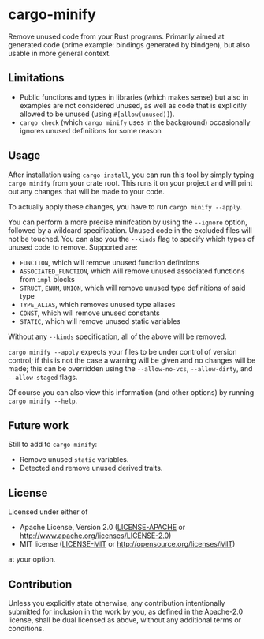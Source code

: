 # cargo-minify

Remove unused code from your Rust programs. Primarily aimed at generated code (prime example: bindings generated by bindgen),
but also usable in more general context.

## Limitations

* Public functions and types in libraries (which makes sense) but also in examples are not considered unused, as well as code that
  is explicitly allowed to be unused (using `#[allow(unused)]`).
* `cargo check` (which `cargo minify` uses in the background) occasionally ignores unused definitions for some reason

## Usage

After installation using `cargo install`, you can run this tool by simply typing `cargo minify` from
your crate root.  This runs it on your project and will print out any changes that will be made to your code.

To actually apply these changes, you have to run `cargo minify --apply`.

You can perform a more precise minifcation by using the `--ignore` option, followed by a
wildcard specification. Unused code in the excluded files will not be touched. You can also you
the `--kinds` flag to specify which types of unused code to remove. Supported are:

* `FUNCTION`, which will remove unused function defintions
* `ASSOCIATED_FUNCTION`, which will remove unused associated functions from `impl` blocks
* `STRUCT`, `ENUM`, `UNION`, which will remove unused type definitions of said type
* `TYPE_ALIAS`, which removes unused type aliases
* `CONST`, which will remove unused constants
* `STATIC`, which will remove unused static variables

Without any `--kinds` specification, all of the above will be removed.

`cargo minify --apply` expects your files to be under control of version control; if this is not
the case a warning will be given and no changes will be made; this can be overridden using the
`--allow-no-vcs`, `--allow-dirty`, and `--allow-staged` flags.

Of course you can also view this information (and other options) by running `cargo minify --help`.

## Future work

Still to add to `cargo minify`:

* Remove unused `static` variables.
* Detected and remove unused derived traits.

## License

Licensed under either of

* Apache License, Version 2.0
  ([LICENSE-APACHE](LICENSE-APACHE) or http://www.apache.org/licenses/LICENSE-2.0)
* MIT license
  ([LICENSE-MIT](LICENSE-MIT) or http://opensource.org/licenses/MIT)

at your option.

## Contribution

Unless you explicitly state otherwise, any contribution intentionally submitted for inclusion in the work by you, as
defined in the Apache-2.0 license, shall be dual licensed as above, without any additional terms or conditions.

